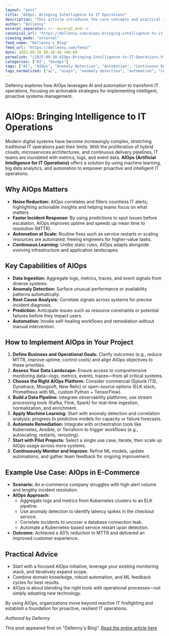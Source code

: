 ```yaml
---
layout: "post"
title: "AIOps: Bringing Intelligence to IT Operations"
description: "This article introduces the core concepts and practical implementation steps for AIOps (Artificial Intelligence for IT Operations). It explains how IT teams can leverage machine learning and automation to improve incident detection, reduce manual effort, and enhance system resilience, featuring actionable guidance from choosing a platform to automating remediation."
author: "Dellenny"
excerpt_separator: <!--excerpt_end-->
canonical_url: "https://dellenny.com/aiops-bringing-intelligence-to-it-operations/"
viewing_mode: "external"
feed_name: "Dellenny's Blog"
feed_url: "https://dellenny.com/feed/"
date: 2025-09-30 08:30:48 +00:00
permalink: "/2025-09-30-AIOps-Bringing-Intelligence-to-IT-Operations.html"
categories: ["AI", "DevOps"]
tags: ["AI", "AIOps", "Anomaly Detection", "Automation", "Continuous Delivery", "Data Pipeline", "DevOps", "ELK Stack", "Incident Response", "IT Operations", "Kubernetes", "Machine Learning", "Monitoring", "Observability", "Posts", "Predictive Analytics", "Root Cause Analysis"]
tags_normalized: ["ai", "aiops", "anomaly detection", "automation", "continuous delivery", "data pipeline", "devops", "elk stack", "incident response", "it operations", "kubernetes", "machine learning", "monitoring", "observability", "posts", "predictive analytics", "root cause analysis"]
---
```


Dellenny explores how AIOps leverages AI and automation to transform IT operations, focusing on actionable strategies for implementing intelligent, proactive systems management.<!--excerpt_end-->

# AIOps: Bringing Intelligence to IT Operations

Modern digital systems have become increasingly complex, stretching traditional IT operations past their limits. With the proliferation of hybrid clouds, microservices architectures, and continuous delivery pipelines, IT teams are inundated with metrics, logs, and event data. **AIOps (Artificial Intelligence for IT Operations)** offers a solution by using machine learning, big data analytics, and automation to empower proactive and intelligent IT operations.

## Why AIOps Matters

- **Noise Reduction:** AIOps correlates and filters countless IT alerts, highlighting actionable insights and helping teams focus on what matters.
- **Faster Incident Response:** By using predictions to spot issues before escalation, AIOps improves uptime and speeds up mean time to resolution (MTTR).
- **Automation at Scale:** Routine fixes such as service restarts or scaling resources are automated, freeing engineers for higher-value tasks.
- **Continuous Learning:** Unlike static rules, AIOps adapts alongside evolving infrastructure and application landscapes.

## Key Capabilities of AIOps

- **Data Ingestion:** Aggregate logs, metrics, traces, and event signals from diverse systems.
- **Anomaly Detection:** Surface unusual performance or availability patterns automatically.
- **Root Cause Analysis:** Correlate signals across systems for precise incident diagnosis.
- **Prediction:** Anticipate issues such as resource constraints or potential failures before they impact users.
- **Automation:** Invoke self-healing workflows and remediation without manual intervention.

## How to Implement AIOps in Your Project

1. **Define Business and Operational Goals:** Clarify outcomes (e.g., reduce MTTR, improve uptime, control costs) and align AIOps objectives to these priorities.
2. **Assess Your Data Landscape:** Ensure access to comprehensive monitoring data—logs, metrics, events, traces—from all critical systems.
3. **Choose the Right AIOps Platform:** Consider commercial (Splunk ITSI, Dynatrace, Moogsoft, New Relic) or open-source options (ELK stack, Prometheus with ML, custom Python + TensorFlow).
4. **Build a Data Pipeline:** Integrate observability platforms; use stream processing tools (Kafka, Flink, Spark) for real-time ingestion, normalization, and enrichment.
5. **Apply Machine Learning:** Start with anomaly detection and correlation analysis; progress to predictive models for capacity or failure forecasts.
6. **Automate Remediation:** Integrate with orchestration tools like Kubernetes, Ansible, or Terraform to trigger workflows (e.g., autoscaling, restarts, rerouting).
7. **Start with Pilot Projects:** Select a single use case, iterate, then scale up AIOps usage across more systems.
8. **Continuously Monitor and Improve:** Refine ML models, update automations, and gather team feedback for ongoing improvement.

## Example Use Case: AIOps in E-Commerce

- **Scenario:** An e-commerce company struggles with high alert volume and lengthy incident resolution.
- **AIOps Approach:**
   - Aggregate logs and metrics from Kubernetes clusters to an ELK pipeline.
   - Use anomaly detection to identify latency spikes in the checkout service.
   - Correlate incidents to uncover a database connection leak.
   - Automate a Kubernetes-based service restart upon detection.
- **Outcome:** Achieved a 40% reduction in MTTR and delivered an improved customer experience.

## Practical Advice

- Start with a focused AIOps initiative, leverage your existing monitoring stack, and iteratively expand scope.
- Combine domain knowledge, robust automation, and ML feedback cycles for best results.
- AIOps is about blending the right tools with operational processes—not simply adopting new technology.

By using AIOps, organizations move beyond reactive IT firefighting and establish a foundation for proactive, resilient IT operations.

*Authored by Dellenny*

This post appeared first on "Dellenny's Blog". [Read the entire article here](https://dellenny.com/aiops-bringing-intelligence-to-it-operations/)

